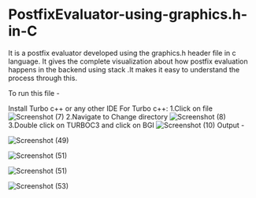 # PostfixEvaluator-using-graphics.h-in-C
It is a postfix evaluator developed using the graphics.h header file in c language. It gives the complete visualization about how postfix evaluation happens in the backend using stack .It makes it easy to understand the process through this. 


To run this file -

Install Turbo c++ or any other IDE
  For Turbo c++:
    1.Click on file
    ![Screenshot (7)](https://user-images.githubusercontent.com/123310071/213923987-f333c15f-cdc3-47a2-88c1-820bfe07050c.png)
    2.Navigate to Change directory
    ![Screenshot (8)](https://user-images.githubusercontent.com/123310071/213924021-d0658983-eefe-4a57-8455-7312a15b709d.png)
    3.Double click on TURBOC3 and click on BGI
    ![Screenshot (10)](https://user-images.githubusercontent.com/123310071/213924193-dfcd403e-c508-4bd4-9c17-b938d4588cf9.png)
Output - 

![Screenshot (49)](https://user-images.githubusercontent.com/123310071/213924222-9ac55e1f-82b9-4089-8dd7-ec97f786e38f.png)


![Screenshot (51)](https://user-images.githubusercontent.com/123310071/213924260-7f1b5b4f-93e3-4a41-a501-2a6f750b2a6c.png)


![Screenshot (51)](https://user-images.githubusercontent.com/123310071/213924277-efe9d80e-9898-43ee-93b8-cf88d3158477.png)


![Screenshot (53)](https://user-images.githubusercontent.com/123310071/213924295-2e1bdd32-5c16-4931-9e02-e22c1b73b732.png)

